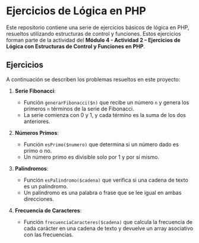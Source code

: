 # Ejercicios de Lógica en PHP

Este repositorio contiene una serie de ejercicios básicos de lógica en PHP, resueltos utilizando estructuras de control y funciones. Estos ejercicios forman parte de la actividad del **Módulo 4 - Actividad 2 – Ejercicios de Lógica con Estructuras de Control y Funciones en PHP**.

## Ejercicios

A continuación se describen los problemas resueltos en este proyecto:

1. **Serie Fibonacci**: 
   - Función `generarFibonacci($n)` que recibe un número `n` y genera los primeros `n` términos de la serie de Fibonacci.
   - La serie comienza con 0 y 1, y cada término es la suma de los dos anteriores.

2. **Números Primos**: 
   - Función `esPrimo($numero)` que determina si un número dado es primo o no.
   - Un número primo es divisible solo por 1 y por sí mismo.

3. **Palíndromos**:
   - Función `esPalindromo($cadena)` que verifica si una cadena de texto es un palíndromo.
   - Un palíndromo es una palabra o frase que se lee igual en ambas direcciones.

4. **Frecuencia de Caracteres**:
   - Función `frecuenciaCaracteres($cadena)` que calcula la frecuencia de cada carácter en una cadena de texto y devuelve un array asociativo con las frecuencias.
